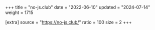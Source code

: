 +++
title = "no-js.club"
date = "2022-06-10"
updated = "2024-07-14"
weight = 1715

[extra]
source = "https://no-js.club/"
ratio = 100
size = 2
+++
